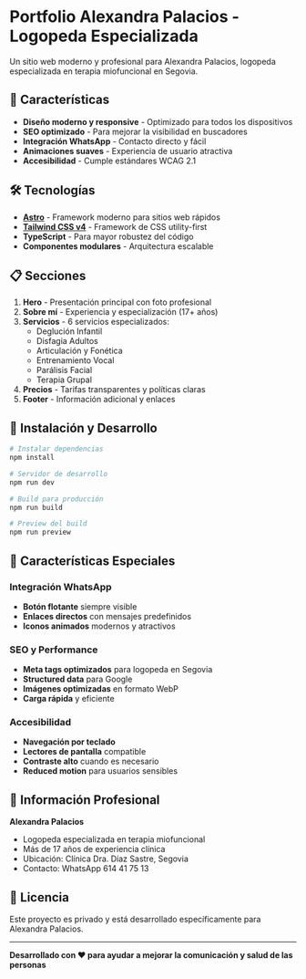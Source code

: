 # Portfolio Alexandra Palacios - Logopeda Especializada

Un sitio web moderno y profesional para Alexandra Palacios, logopeda especializada en terapia miofuncional en Segovia.

## 🎯 Características

- **Diseño moderno y responsive** - Optimizado para todos los dispositivos
- **SEO optimizado** - Para mejorar la visibilidad en buscadores
- **Integración WhatsApp** - Contacto directo y fácil
- **Animaciones suaves** - Experiencia de usuario atractiva
- **Accesibilidad** - Cumple estándares WCAG 2.1

## 🛠️ Tecnologías

- **[Astro](https://astro.build/)** - Framework moderno para sitios web rápidos
- **[Tailwind CSS v4](https://tailwindcss.com/)** - Framework de CSS utility-first
- **TypeScript** - Para mayor robustez del código
- **Componentes modulares** - Arquitectura escalable

## 📋 Secciones

1. **Hero** - Presentación principal con foto profesional
2. **Sobre mí** - Experiencia y especialización (17+ años)
3. **Servicios** - 6 servicios especializados:
   - Deglución Infantil
   - Disfagia Adultos
   - Articulación y Fonética
   - Entrenamiento Vocal
   - Parálisis Facial
   - Terapia Grupal
4. **Precios** - Tarifas transparentes y políticas claras
5. **Footer** - Información adicional y enlaces

## 🚀 Instalación y Desarrollo

```bash
# Instalar dependencias
npm install

# Servidor de desarrollo
npm run dev

# Build para producción
npm run build

# Preview del build
npm run preview
```

## 📱 Características Especiales

### Integración WhatsApp
- **Botón flotante** siempre visible
- **Enlaces directos** con mensajes predefinidos
- **Iconos animados** modernos y atractivos

### SEO y Performance
- **Meta tags optimizados** para logopeda en Segovia
- **Structured data** para Google
- **Imágenes optimizadas** en formato WebP
- **Carga rápida** y eficiente

### Accesibilidad
- **Navegación por teclado**
- **Lectores de pantalla** compatible
- **Contraste alto** cuando es necesario
- **Reduced motion** para usuarios sensibles

## 💼 Información Profesional

**Alexandra Palacios**
- Logopeda especializada en terapia miofuncional
- Más de 17 años de experiencia clínica
- Ubicación: Clínica Dra. Díaz Sastre, Segovia
- Contacto: WhatsApp 614 41 75 13

## 📄 Licencia

Este proyecto es privado y está desarrollado específicamente para Alexandra Palacios.

---

**Desarrollado con ❤️ para ayudar a mejorar la comunicación y salud de las personas**